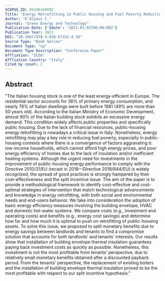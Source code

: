 ```yaml
---
SCOPUS_ID: 85106168092
Title: "Energy Retrofitting in Public Housing and Fuel Poverty Reduction: Cost–Benefit Trade-Offs"
Author: "D’Alpaos C."
Journal: "Green Energy and Technology"
Publication Date: {'$date': '2021-01-01T00:00:00Z'}
Publication Year: 2021
DOI: "10.1007/978-3-030-57332-4_38"
Source Type: "Book Series"
Document Type: "cp"
Document Type Description: "Conference Paper"
Affliation: "ICEA"
Affliation Country: "Italy"
Cited by count: 2
---
```


## Abstract
"The Italian housing stock is one of the least energy-efficient in Europe. The residential sector accounts for 36% of primary energy consumption, and nearly 76% of Italian dwellings were built before 1981 (49% are more than 50 years old). According to the Italian Ministry of Economic Development, almost 90% of the Italian building stock exhibits an excessive energy demand. This condition widely affects public properties and specifically public housing. Due to the lack of financial resources, public-housing energy retrofitting is nowadays a critical issue in Italy. Nonetheless, energy retrofitting may play a key role in reducing fuel poverty, especially in public-housing contexts where there is a convergence of factors aggravating it: low-income households, which cannot afford high energy prices, and poor energy efficiency of homes due to the lack of insulation and/or inefficient heating systems. Although the urgent need for investments in the improvement of public-housing energy performance to comply with the Directive 2010/31/EU (recast in 2018—Directive 2018/844/EU) is widely recognized, the spread of good practices is strongly hampered by their cost-effectiveness and the split incentive issue. The aim of the paper is to provide a methodological framework to identify cost-effective and cost-optimal strategies of intervention that match technological advancements and knowledge in energy retrofitting, with both social and environmental needs and end-users behavior. We take into consideration the adoption of basic energy efficiency measures involving the building envelope, HVAC and domestic hot-water systems. We compare costs (e.g., investment and operating costs) and benefits (e.g., energy cost savings) and determine how far and how much it is optimal to push on retrofitting of public-housing assets. To solve this issue, we proposed to split monetary benefits due to energy savings between landlords and tenants to find a compromise solution that accounts for both landlords’ and tenants’ interests. Our results show that installation of building envelope thermal insulation guarantees paying back investment costs as quickly as possible. Nonetheless, this investment is not the most profitable from tenants’ perspective, due to relatively small monetary benefits obtained after a discounted payback period. From the tenants’ perspective, the replacement of existing boilers and the installation of building envelope thermal insulation proved to be the most profitable with respect to our split incentive hypothesis."
